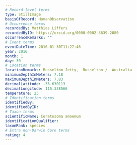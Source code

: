 ```yaml
---
# Record-level terms
type: StillImage
basisOfRecord: HumanObservation
# Occurrence terms
recordedBy: Matthias Liffers
recordedByID: https://orcid.org/0000-0002-3639-2080
occurrenceRemarks: ""
# Event terms
eventDateTime: 2016-01-30T11:27:46
year: 2016
month: 1
day: 30
# Location terms
locationRemarks: Busselton Jetty,  Busselton /  Australia
minimumDepthInMeters: 7.18
maximumDepthInMeters: 7.83
decimalLatitude: -33.630113
decimalLongitude: 115.338566
temperature: 23
# Identification terms
identifiedBy: 
identifiedByID: 
# Taxon terms
scientificName: Ceratosoma amoenum
identificationQualifier: 
taxonRank: species
# Extra non-Darwin Core terms
rating: 4
---
```

